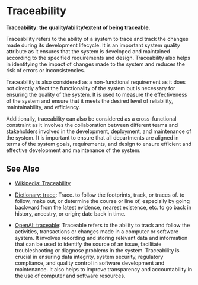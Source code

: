 # Traceability

**Traceability: the quality/ability/extent of being traceable.**

<span data-chatgpt-prompt="explain traceability (system quality attribute, cross-functional constraint, non-functional requirement)">

Traceability refers to the ability of a system to trace and track the changes made during its development lifecycle. It is an important system quality attribute as it ensures that the system is developed and maintained according to the specified requirements and design. Traceability also helps in identifying the impact of changes made to the system and reduces the risk of errors or inconsistencies.

Traceability is also considered as a non-functional requirement as it does not directly affect the functionality of the system but is necessary for ensuring the quality of the system. It is used to measure the effectiveness of the system and ensure that it meets the desired level of reliability, maintainability, and efficiency.

Additionally, traceability can also be considered as a cross-functional constraint as it involves the collaboration between different teams and stakeholders involved in the development, deployment, and maintenance of the system. It is important to ensure that all departments are aligned in terms of the system goals, requirements, and design to ensure efficient and effective development and maintenance of the system.

</span>

## See Also

* [Wikipedia: Traceability](https://wikipedia.org/wiki/Traceability)

* [Dictionary: trace](https://www.dictionary.com/browse/trace): Trace. to follow the footprints, track, or traces of.
to follow, make out, or determine the course or line of, especially by going backward from the latest evidence, nearest existence, etc. to go back in history, ancestry, or origin; date back in time.

* [OpenAI: traceable](https:://openai.com): <span data-chatgpt-prompt="define traceable (computers and software)">Traceable refers to the ability to track and follow the activities, transactions or changes made in a computer or software system. It involves recording and storing relevant data and information that can be used to identify the source of an issue, facilitate troubleshooting or diagnose problems in the system. Traceability is crucial in ensuring data integrity, system security, regulatory compliance, and quality control in software development and maintenance. It also helps to improve transparency and accountability in the use of computer and software resources.</span>
